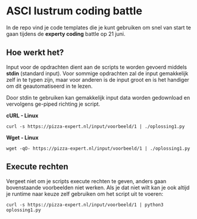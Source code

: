 # ASCI lustrum coding battle

In de repo vind je code templates die je kunt gebruiken om snel van start te gaan tijdens de **experty coding** battle op 21 juni.

## Hoe werkt het?

Input voor de opdrachten dient aan de scripts te worden gevoerd middels **stdin** (standard input). 
Voor sommige opdrachten zal de input gemakkelijk zelf in te typen zijn, maar voor anderen is de input groot en is het handiger
om dit geautomatiseerd in te lezen.

Door stdin te gebruiken kan gemakkelijk input data worden gedownload en vervolgens ge-piped richting je script.

**cURL - Linux**
```
curl -s https://pizza-expert.nl/input/voorbeeld/1 | ./oplossing1.py
```

**Wget - Linux**
```
wget -qO- https://pizza-expert.nl/input/voorbeeld/1 | ./oplossing1.py
```

## Execute rechten

Vergeet niet om je scripts execute rechten te geven, anders gaan bovenstaande voorbeelden niet werken. Als je dat niet wilt kan je ook
altijd je runtime naar keuze zelf gebruiken om het script uit te voeren:

```
curl -s https://pizza-expert.nl/input/voorbeeld/1 | python3 oplossing1.py
```
